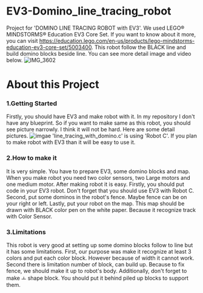 # EV3-Domino_line_tracing_robot

Project for 'DOMINO LINE TRACING ROBOT with EV3'. We used LEGO® MINDSTORMS® Education EV3 Core Set. If you want to know about it more, you can visit https://education.lego.com/en-us/products/lego-mindstorms-education-ev3-core-set/5003400. This robot follow the BLACK line and build domino blocks beside line. You can see more detail image and video below.
![IMG_3602](https://user-images.githubusercontent.com/59409892/74271728-bb1a3200-4d50-11ea-8eca-7e2c29b27762.jpg)

# About this Project
### 1.Getting Started
Firstly, you should have EV3 and make robot with it. In my repository I don't have any blueprint. So if you want to make same as this robot, you should see picture narrowly. I think it will not be hard.
Here are some detail pictures.
![imgae](https://user-images.githubusercontent.com/59409892/74272118-6925dc00-4d51-11ea-82a6-28c7b19c68a4.png)
'line_tracing_with_domino.c' is using 'Robot C'. If you plan to make robot with EV3 than it will be easy to use it.

### 2.How to make it
It is very simple. You have to prepare EV3, some domino blocks and map. When you make robot you need two color sensors, two Large motors and one medium motor.
After making robot it is easy. Firstly, you should put code in your EV3 robot. Don't forget that you should use EV3 with Robot C. Second, put some dominos in the robot's fence. Maybe fence can be on your right or left. Lastly, put your robot on the map. This map should be drawn with BLACK color pen on the white paper. Because it recognize track with Color Sensor.

### 3.Limitations
This robot is very good at setting up some domino blocks follow to line but it has some limitations. First, our purpose was make it recognize at least 3 colors and put each color block. However because of width it cannot work. Second there is limitation number of block, can build up. Because to fix fence, we should make it up to robot's body. Additionally, don't forget to make ㅗ shape block. You should put it behind piled up blocks to support them.
